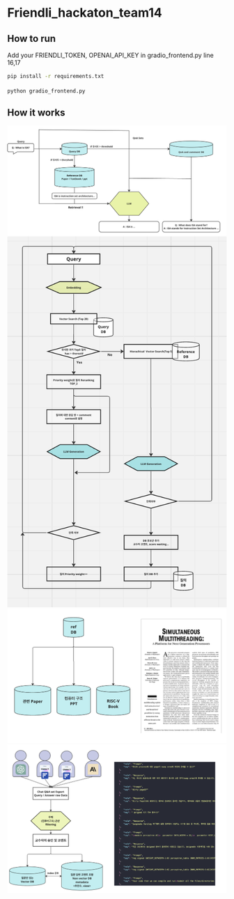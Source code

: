 # Friendli_hackaton_team14

## How to run
Add your FRIENDLI_TOKEN, OPENAI_API_KEY in gradio_frontend.py line 16,17

```bash
pip install -r requirements.txt

python gradio_frontend.py
```

## How it works 
![frame1](./frame1.png)
![frame2](./frame2.png)
![frame3](./frame3.png)
![frame4](./frame4.png)
